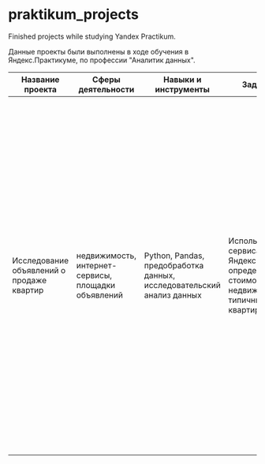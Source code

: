 # praktikum_projects
Finished projects while studying Yandex Practikum.

Данные проекты были выполнены в ходе обучения в Яндекс.Практикуме, по профессии "Аналитик данных".



**Название проекта** | **Сферы деятельности** | **Навыки и инструменты** | **Задачи проекта** | **Описание проекта** | **Ключевые слова**
--- | --- | --- | --- | --- | ---
Исследование объявлений о продаже квартир | недвижимость, интернет-сервисы, площадки объявлений | Python, Pandas, предобработка данных, исследовательский анализ данных | Используя данные сервиса Яндекс.Недвижимость, определить рыночную стоимость объектов недвижимости и типичные параметры квартир | В нашем распоряжении были данные сервиса Яндекс.Недвижимость — архив объявлений о продаже квартир в Санкт-Петербурге и соседних населённых пунктов за несколько лет. Нужно было научиться определять рыночную стоимость объектов недвижимости. Наша задача — установить параметры. Это позволит построить автоматизированную систему: она отследит аномалии и мошенническую деятельность. По каждой квартире на продажу доступны два вида данных. Первые вписаны пользователем, вторые — получены автоматически на основе картографических данных. Например, расстояние до центра, аэропорта, ближайшего парка и водоёма. | маркетинговый аналитик, фрод аналитик, fraud analyst, data analyst, аналитик данных, аналитик, analyst
